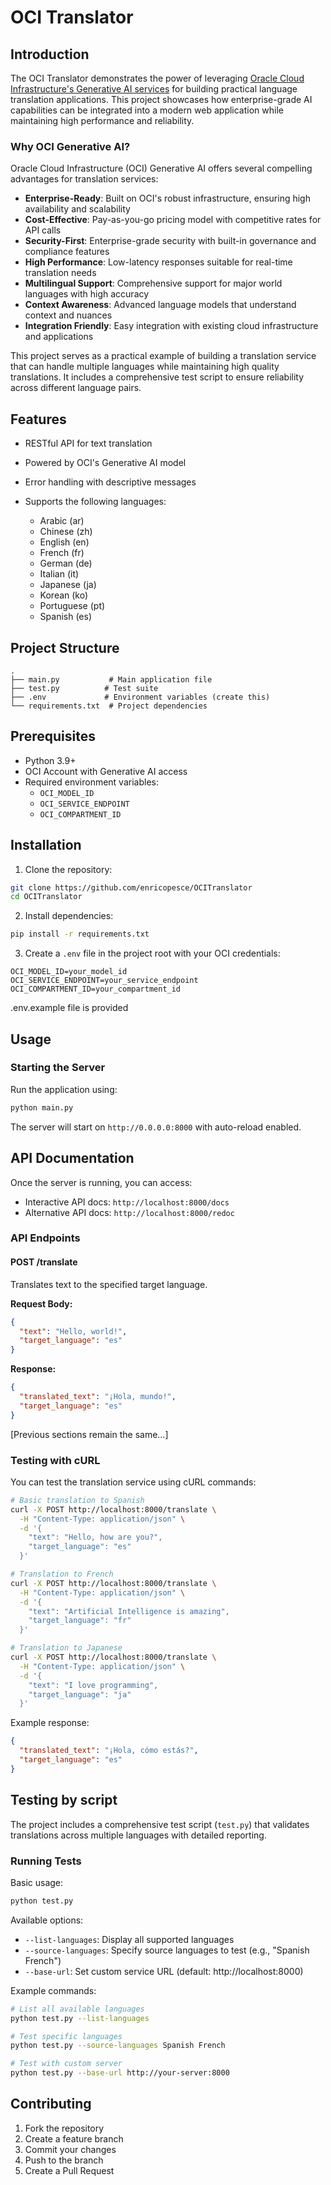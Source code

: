 # OCI Translator

## Introduction

The OCI Translator demonstrates the power of leveraging [Oracle Cloud Infrastructure's Generative AI services](https://www.oracle.com/artificial-intelligence/generative-ai/generative-ai-service/) for building practical language translation applications. This project showcases how enterprise-grade AI capabilities can be integrated into a modern web application while maintaining high performance and reliability.

### Why OCI Generative AI?

Oracle Cloud Infrastructure (OCI) Generative AI offers several compelling advantages for translation services:

- **Enterprise-Ready**: Built on OCI's robust infrastructure, ensuring high availability and scalability
- **Cost-Effective**: Pay-as-you-go pricing model with competitive rates for API calls
- **Security-First**: Enterprise-grade security with built-in governance and compliance features
- **High Performance**: Low-latency responses suitable for real-time translation needs
- **Multilingual Support**: Comprehensive support for major world languages with high accuracy
- **Context Awareness**: Advanced language models that understand context and nuances
- **Integration Friendly**: Easy integration with existing cloud infrastructure and applications

This project serves as a practical example of building a translation service that can handle multiple languages while maintaining high quality translations. It includes a comprehensive test script to ensure reliability across different language pairs.

## Features

- RESTful API for text translation
- Powered by OCI's Generative AI model
- Error handling with descriptive messages
- Supports the following languages:

  - Arabic (ar)
  - Chinese (zh)
  - English (en)
  - French (fr)
  - German (de)
  - Italian (it)
  - Japanese (ja)
  - Korean (ko)
  - Portuguese (pt)
  - Spanish (es)

## Project Structure

```
.
├── main.py           # Main application file
├── test.py          # Test suite
├── .env             # Environment variables (create this)
└── requirements.txt  # Project dependencies
```

## Prerequisites

- Python 3.9+
- OCI Account with Generative AI access
- Required environment variables:
  - `OCI_MODEL_ID`
  - `OCI_SERVICE_ENDPOINT`
  - `OCI_COMPARTMENT_ID`

## Installation

1. Clone the repository:

```bash
git clone https://github.com/enricopesce/OCITranslator
cd OCITranslator
```

2. Install dependencies:

```bash
pip install -r requirements.txt
```

3. Create a `.env` file in the project root with your OCI credentials:

```env
OCI_MODEL_ID=your_model_id
OCI_SERVICE_ENDPOINT=your_service_endpoint
OCI_COMPARTMENT_ID=your_compartment_id
```

.env.example file is provided

## Usage

### Starting the Server

Run the application using:

```bash
python main.py
```

The server will start on `http://0.0.0.0:8000` with auto-reload enabled.

## API Documentation

Once the server is running, you can access:

- Interactive API docs: `http://localhost:8000/docs`
- Alternative API docs: `http://localhost:8000/redoc`

### API Endpoints

#### POST /translate

Translates text to the specified target language.

**Request Body:**

```json
{
  "text": "Hello, world!",
  "target_language": "es"
}
```

**Response:**

```json
{
  "translated_text": "¡Hola, mundo!",
  "target_language": "es"
}
```

[Previous sections remain the same...]

### Testing with cURL

You can test the translation service using cURL commands:

```bash
# Basic translation to Spanish
curl -X POST http://localhost:8000/translate \
  -H "Content-Type: application/json" \
  -d '{
    "text": "Hello, how are you?",
    "target_language": "es"
  }'

# Translation to French
curl -X POST http://localhost:8000/translate \
  -H "Content-Type: application/json" \
  -d '{
    "text": "Artificial Intelligence is amazing",
    "target_language": "fr"
  }'

# Translation to Japanese
curl -X POST http://localhost:8000/translate \
  -H "Content-Type: application/json" \
  -d '{
    "text": "I love programming",
    "target_language": "ja"
  }'
```

Example response:

```json
{
  "translated_text": "¡Hola, cómo estás?",
  "target_language": "es"
}
```

## Testing by script

The project includes a comprehensive test script (`test.py`) that validates translations across multiple languages with detailed reporting.

### Running Tests

Basic usage:

```bash
python test.py
```

Available options:

- `--list-languages`: Display all supported languages
- `--source-languages`: Specify source languages to test (e.g., "Spanish French")
- `--base-url`: Set custom service URL (default: http://localhost:8000)

Example commands:

```bash
# List all available languages
python test.py --list-languages

# Test specific languages
python test.py --source-languages Spanish French

# Test with custom server
python test.py --base-url http://your-server:8000
```

## Contributing

1. Fork the repository
2. Create a feature branch
3. Commit your changes
4. Push to the branch
5. Create a Pull Request
